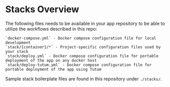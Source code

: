 Stacks Overview
===============

The following files needs to be available in your app repository to be able to utilize the workflows described in this repo:

    `docker-compose.yml` - Docker compose configuration file for local development
    `stack/{container}/*` - Project-specific configuration files used by your stack
    `stack/deploy.yml` - Docker compose configuration file for portable deployment of the app on any docker host
    `stack/deploy-tutum.yml` - Docker compose configuration file for portable deployment of the app using Tutum

Sample stack boilerplate files are found in this repository under `./stacks/`.
